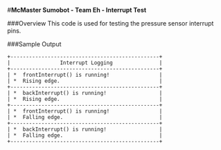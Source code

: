 #**McMaster Sumobot - Team Eh - Interrupt Test**

###Overview
This code is used for testing the pressure sensor interrupt pins.


###Sample Output
```
+------------------------------------------------+
|                Interrupt Logging               |
+------------------------------------------------+
| *  frontInterrupt() is running!                |
| *  Rising edge.                                |
+------------------------------------------------+
| *  backInterrupt() is running!                 |
| *  Rising edge.                                |
+------------------------------------------------+
| *  frontInterrupt() is running!                |
| *  Falling edge.                               |
+------------------------------------------------+
| *  backInterrupt() is running!                 |
| *  Falling edge.                               |
+------------------------------------------------+
```